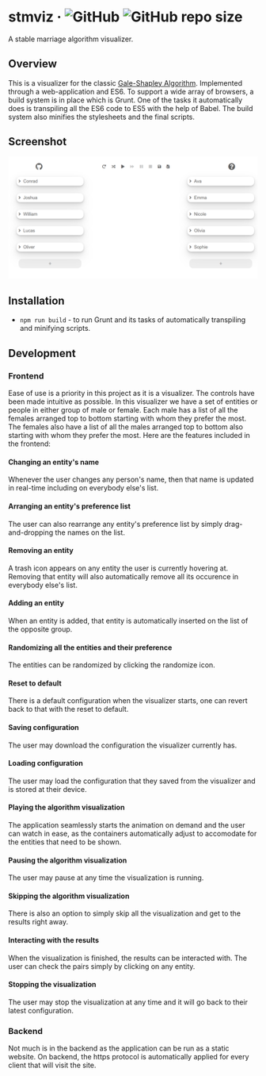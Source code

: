 # stmviz &middot; ![GitHub](https://img.shields.io/github/license/sevora/stmviz) ![GitHub repo size](https://img.shields.io/github/repo-size/sevora/stmviz)
A stable marriage algorithm visualizer.

## Overview
This is a visualizer for the classic [Gale-Shapley Algorithm](https://en.wikipedia.org/wiki/Gale%E2%80%93Shapley_algorithm). 
Implemented through a web-application and ES6. To support a wide array of browsers, a build system is in place which is Grunt.
One of the tasks it automatically does is transpiling all the ES6 code to ES5 with the help of Babel. The build system also minifies
the stylesheets and the final scripts.

## Screenshot
![stmviz](screenshot.png)

## Installation
- `npm run build` - to run Grunt and its tasks of automatically transpiling and minifying scripts.

## Development
### Frontend
Ease of use is a priority in this project as it is a visualizer. The controls have been made intuitive as possible. In this visualizer we have a set of
entities or people in either group of male or female. Each male has a list of all the females arranged top to bottom starting with whom they prefer the most.
The females also have a list of all the males arranged top to bottom also starting with whom they prefer the most. Here are the features included in the frontend:
#### Changing an entity's name
Whenever the user changes any person's name, then that name is updated in real-time including on everybody else's list. 

#### Arranging an entity's preference list
The user can also rearrange any entity's preference list by simply drag-and-dropping the names on the list.

#### Removing an entity
A trash icon appears on any entity the user is currently hovering at. Removing that entity will also automatically remove 
all its occurence in everybody else's list.

#### Adding an entity
When an entity is added, that entity is automatically inserted on the list of the opposite group.

#### Randomizing all the entities and their preference
The entities can be randomized by clicking the randomize icon.

#### Reset to default
There is a default configuration when the visualizer starts, one can revert back to that with 
the reset to default.

#### Saving configuration
The user may download the configuration the visualizer currently has.

#### Loading configuration
The user may load the configuration that they saved from the visualizer and is stored at their device.

#### Playing the algorithm visualization
The application seamlessly starts the animation on demand and the user can watch in ease, as the containers automatically
adjust to accomodate for the entities that need to be shown.

#### Pausing the algorithm visualization
The user may pause at any time the visualization is running.

#### Skipping the algorithm visualization
There is also an option to simply skip all the visualization and get to the results right away.

#### Interacting with the results
When the visualization is finished, the results can be interacted with. The user can check the pairs simply
by clicking on any entity.

#### Stopping the visualization
The user may stop the visualization at any time and it will go back to their latest configuration.

### Backend
Not much is in the backend as the application can be run as a static website.
On backend, the https protocol is automatically applied for every client that will
visit the site.
